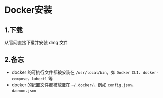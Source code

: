 # Docker安装

## 1.下载

从官网直接下载并安装 dmg 文件

## 2.备忘

- docker 的可执行文件都被安装在 `/usr/local/bin`，如 `Docker CLI`、`docker-compose`、`kubectl` 等
- docker 的配置文件都被放置在 `~/.docker/`，例如 `config.json`、`daemon.json`
